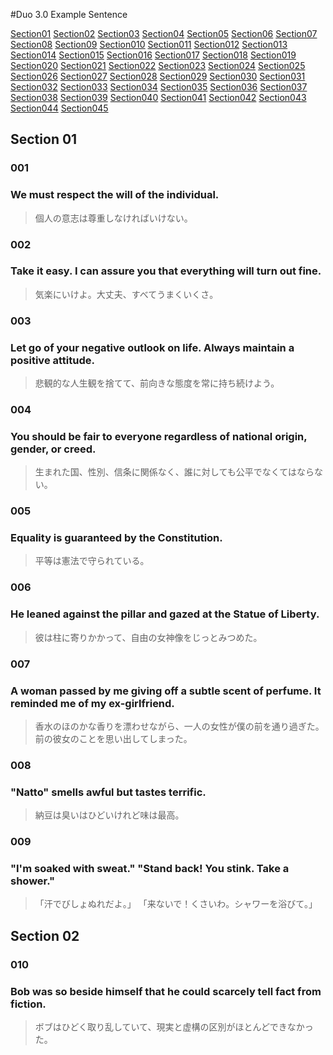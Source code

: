 #Duo 3.0 Example Sentence

[Section01](#Section01)
[Section02](#Section02)
[Section03](#Section03)
[Section04](#Section04)
[Section05](#Section05)
[Section06](#Section06)
[Section07](#Section07)
[Section08](#Section08)
[Section09](#Section09)
[Section010](#Section010)
[Section011](#Section011)
[Section012](#Section012)
[Section013](#Section013)
[Section014](#Section014)
[Section015](#Section015)
[Section016](#Section016)
[Section017](#Section017)
[Section018](#Section018)
[Section019](#Section019)
[Section020](#Section020)
[Section021](#Section021)
[Section022](#Section022)
[Section023](#Section023)
[Section024](#Section024)
[Section025](#Section025)
[Section026](#Section026)
[Section027](#Section027)
[Section028](#Section028)
[Section029](#Section029)
[Section030](#Section030)
[Section031](#Section031)
[Section032](#Section032)
[Section033](#Section033)
[Section034](#Section034)
[Section035](#Section035)
[Section036](#Section036)
[Section037](#Section037)
[Section038](#Section038)
[Section039](#Section039)
[Section040](#Section040)
[Section041](#Section041)
[Section042](#Section042)
[Section043](#Section043)
[Section044](#Section044)
[Section045](#Section045)

## Section 01

### 001
### We must respect the will of the individual.
> 個人の意志は尊重しなければいけない。

### 002
### Take it easy. I can assure you that everything will turn out fine.
> 気楽にいけよ。大丈夫、すべてうまくいくさ。

### 003
### Let go of your negative outlook on life. Always maintain a positive attitude.
> 悲観的な人生観を捨てて、前向きな態度を常に持ち続けよう。

### 004  
### You should be fair to everyone regardless of national origin, gender, or creed.
> 生まれた国、性別、信条に関係なく、誰に対しても公平でなくてはならない。

### 005  
### Equality is guaranteed by the Constitution.
> 平等は憲法で守られている。

### 006  
### He leaned against the pillar and gazed at the Statue of Liberty.
> 彼は柱に寄りかかって、自由の女神像をじっとみつめた。

### 007  
### A woman passed by me giving off a subtle scent of perfume. It reminded me of my ex-girlfriend.
> 香水のほのかな香りを漂わせながら、一人の女性が僕の前を通り過ぎた。前の彼女のことを思い出してしまった。

### 008
### "Natto" smells awful but tastes terrific.
> 納豆は臭いはひどいけれど味は最高。

### 009
### "I'm soaked with sweat." "Stand back! You stink. Take a shower."
> 「汗でびしょぬれだよ。」 「来ないで！くさいわ。シャワーを浴びて。」

<a name="Section02"></a>
## Section 02

### 010
### Bob was so beside himself that he could scarcely tell fact from fiction.
> ボブはひどく取り乱していて、現実と虚構の区別がほとんどできなかった。